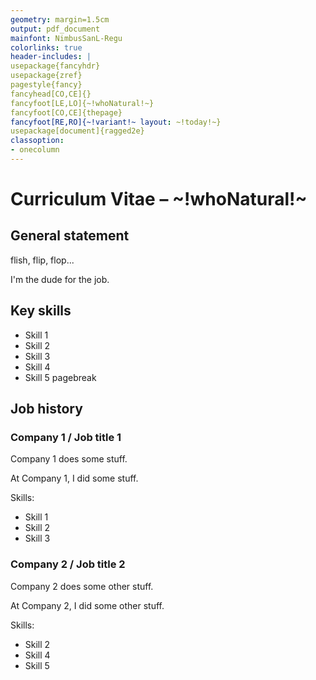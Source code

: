 ```yaml
---
geometry: margin=1.5cm
output: pdf_document
mainfont: NimbusSanL-Regu
colorlinks: true
header-includes: |
usepackage{fancyhdr}
usepackage{zref}
pagestyle{fancy}
fancyhead[CO,CE]{}
fancyfoot[LE,LO]{~!whoNatural!~}
fancyfoot[CO,CE]{thepage}
fancyfoot[RE,RO]{~!variant!~ layout: ~!today!~}
usepackage[document]{ragged2e}
classoption:
- onecolumn
---
```


# Curriculum Vitae – ~!whoNatural!~

## General statement

flish, flip, flop...

I'm the dude for the job.

## Key skills

* Skill 1
* Skill 2
* Skill 3
* Skill 4
* Skill 5
pagebreak

## Job history

### Company 1 / Job title 1

Company 1 does some stuff.

At Company 1, I did some stuff.

Skills:

* Skill 1
* Skill 2
* Skill 3

### Company 2 / Job title 2

Company 2 does some other stuff.

At Company 2, I did some other stuff.

Skills:

* Skill 2
* Skill 4
* Skill 5
